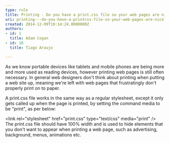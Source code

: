 ```yaml
---
type: rule
title: Printing - Do you have a print.css file so your web pages are nicely printable?
uri: printing---do-you-have-a-printcss-file-so-your-web-pages-are-nicely-printable
created: 2014-12-09T19:14:24.0000000Z
authors:
- id: 1
  title: Adam Cogan
- id: 16
  title: Tiago Araujo

---
```


 
As we know portable devices like tablets and mobile phones are being more and more used as reading devices, however printing web pages is still often necessary. In general web designers don't think about printing when putting a web site up, meaning we're left with web pages that frustratingly don't properly print on to paper.
 
​​A print.css file works in the same way as a regular stylesheet, except it only gets called up when the page is printed, by setting the command media to be "print", as per below:

&lt;link rel="stylesheet" href="print.css" type="text/css" media="print" /&gt; ​
  The print.css file should have 100% width and is used to hide elements that you don't want to appear when printing a web page, such as advertising, background, menus, animations etc.  
